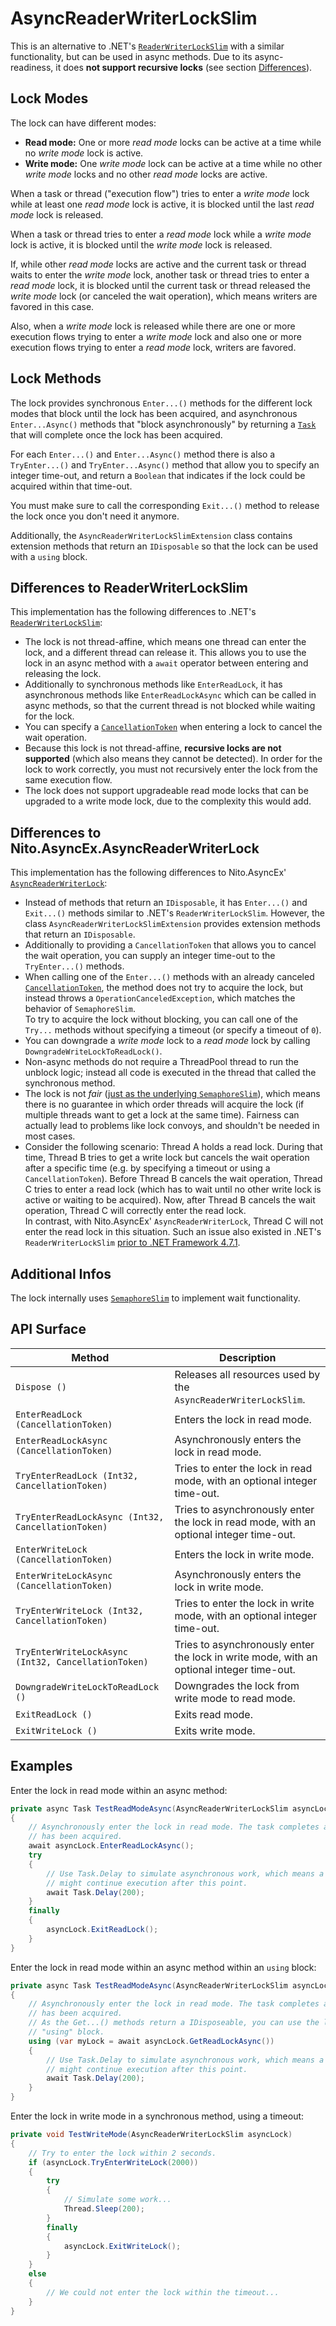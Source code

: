 ﻿# AsyncReaderWriterLockSlim

This is an alternative to .NET's
[`ReaderWriterLockSlim`](https://docs.microsoft.com/en-us/dotnet/api/system.threading.readerwriterlockslim)
with a similar functionality, but can be used in async methods. Due to its async-readiness, it
does **not support recursive locks** (see section [Differences](#differences-to-readerwriterlockslim)).


## Lock Modes

The lock can have different modes:
 * **Read mode:** One or more *read mode* locks can be active at a time while no *write mode* lock
   is active.
 * **Write mode:** One *write mode* lock can be active at a time while no other
   *write mode* locks and no other *read mode* locks are active.

When a task or thread ("execution flow") tries to enter a *write mode* lock while at least one
*read mode* lock is active, it is blocked until the last *read mode* lock is released.

When a task or thread tries to enter a *read mode* lock while a *write mode* lock is active,
it is blocked until the *write mode* lock is released.

If, while other *read mode* locks are active and the current task or thread waits to enter
the *write mode* lock, another task or thread tries
to enter a *read mode* lock, it is blocked until
the current task or thread released the *write mode* lock (or canceled the wait operation), 
which means writers are favored in this case.

Also, when a *write mode* lock is released while there are one or more execution flows
trying to enter a *write mode* lock and also one or more execution flows trying to enter a
*read mode* lock, writers are favored.


## Lock Methods

The lock provides synchronous `Enter...()` methods for the different lock modes that block
until the lock has been acquired, and asynchronous `Enter...Async()` methods that
"block asynchronously" by returning a
[`Task`](https://docs.microsoft.com/en-us/dotnet/api/system.threading.tasks.task) that
will complete once the lock has been acquired. 

For each `Enter...()` and `Enter...Async()` method there is also a `TryEnter...()` and
`TryEnter...Async()` method that allow you to specify an integer time-out, and return a `Boolean` 
that indicates if the lock could be acquired within that time-out.

You must make sure to call the corresponding `Exit...()` method to release the lock once you
don't need it anymore.

Additionally, the `AsyncReaderWriterLockSlimExtension` class contains extension methods
that return an `IDisposable` so that the lock can be used with a `using` block.


## Differences to ReaderWriterLockSlim

This implementation has the following differences to .NET's
[`ReaderWriterLockSlim`](https://docs.microsoft.com/en-us/dotnet/api/system.threading.readerwriterlockslim):

 * The lock is not thread-affine, which means one thread can enter the lock, and a different
   thread can release it. This allows you to use the lock in an async method with a `await`
   operator between entering and releasing the lock.
 * Additionally to synchronous methods like `EnterReadLock`, it has asynchronous methods
   like `EnterReadLockAsync` which can be called in async methods, so that the current thread
   is not blocked while waiting for the lock.
 * You can specify a 
   [`CancellationToken`](https://docs.microsoft.com/en-us/dotnet/api/system.threading.cancellationtoken)
   when entering a lock to cancel the wait operation.
 * Because this lock is not thread-affine, **recursive locks are not supported** (which
   also means they cannot be detected). In order for the lock to work correctly, you must not
   recursively enter the lock from the same execution flow.
 * The lock does not support upgradeable read mode locks that can be upgraded to a write mode
   lock, due to the complexity this would add.


## Differences to Nito.AsyncEx.AsyncReaderWriterLock

This implementation has the following differences to Nito.AsyncEx'
[`AsyncReaderWriterLock`](https://github.com/StephenCleary/AsyncEx/blob/master/src/Nito.AsyncEx.Coordination/AsyncReaderWriterLock.cs):

  * Instead of methods that return an `IDisposable`, it has `Enter...()` and `Exit...()` methods
    similar to .NET's `ReaderWriterLockSlim`. However, the class `AsyncReaderWriterLockSlimExtension`
	provides extension methods that return an `IDisposable`.
  * Additionally to providing a `CancellationToken` that allows you to cancel the wait operation,
    you can supply an integer time-out to the `TryEnter...()` methods.
  * When calling one of the `Enter...()` methods with an already canceled
    [`CancellationToken`](https://docs.microsoft.com/en-us/dotnet/api/system.threading.cancellationtoken),
    the method does not try to acquire the lock, but instead throws a `OperationCanceledException`,
	which matches the behavior of `SemaphoreSlim`. <br>
	To try to acquire the lock without blocking, you can call one of the `Try...` methods without
	specifying a timeout (or specify a timeout of `0`).
  * You can downgrade a *write mode* lock to a *read mode* lock by calling
    `DowngradeWriteLockToReadLock()`.
  * Non-async methods do not require a ThreadPool thread to run the unblock logic; instead all
    code is executed in the thread that called the synchronous method.
  * The lock is not *fair* ([just as the underlying `SemaphoreSlim`](https://github.com/dotnet/corefx/issues/13584)), which means
    there is no guarantee in which order threads will acquire the lock (if multiple threads want to get a lock at the
    same time). Fairness can actually lead to problems like lock convoys, and shouldn't be needed in most cases.
  * Consider the following scenario: Thread A holds a read lock. During that time, Thread B tries to
    get a write lock but cancels the wait operation after a specific time (e.g. by specifying a
	timeout or using a `CancellationToken`). Before Thread B cancels the wait operation, Thread C tries to
	enter a read lock (which has to wait until no other write lock is active or waiting to be acquired).
	Now, after Thread B cancels the wait operation, Thread C will correctly enter the read lock. <br>
	In contrast, with Nito.AsyncEx' `AsyncReaderWriterLock`, Thread C will not enter the read lock in this situation.
	Such an issue also existed in .NET's `ReaderWriterLockSlim`
	[prior to .NET Framework 4.7.1](https://github.com/Microsoft/dotnet/blob/master/releases/net471/dotnet471-changes.md#bcl).



## Additional Infos

The lock internally uses
[`SemaphoreSlim`](https://docs.microsoft.com/en-us/dotnet/api/system.threading.semaphoreslim)
to implement wait functionality.


## API Surface

Method                                                                              | Description
------------------------------------------------------------------------------------|------------
`Dispose ()`                                                                        | Releases all resources used by the `AsyncReaderWriterLockSlim`.
`EnterReadLock (CancellationToken)`                                                 | Enters the lock in read mode.
`EnterReadLockAsync (CancellationToken)`                                            | Asynchronously enters the lock in read mode.
`TryEnterReadLock (Int32, CancellationToken)`                                       | Tries to enter the lock in read mode, with an optional integer time-out.
`TryEnterReadLockAsync (Int32, CancellationToken)`                                  | Tries to asynchronously enter the lock in read mode, with an optional integer time-out.
`EnterWriteLock (CancellationToken)`                                                | Enters the lock in write mode.
`EnterWriteLockAsync (CancellationToken)`                                           | Asynchronously enters the lock in write mode.
`TryEnterWriteLock (Int32, CancellationToken)`                                      | Tries to enter the lock in write mode, with an optional integer time-out.
`TryEnterWriteLockAsync (Int32, CancellationToken)`                                 | Tries to asynchronously enter the lock in write mode, with an optional integer time-out.
`DowngradeWriteLockToReadLock ()`                                                   | Downgrades the lock from write mode to read mode.
`ExitReadLock ()`                                                                   | Exits read mode.
`ExitWriteLock ()`                                                                  | Exits write mode.


## Examples

Enter the lock in read mode within an async method:

```c#
private async Task TestReadModeAsync(AsyncReaderWriterLockSlim asyncLock)
{
    // Asynchronously enter the lock in read mode. The task completes after the lock
    // has been acquired.
    await asyncLock.EnterReadLockAsync();
    try
    {
        // Use Task.Delay to simulate asynchronous work, which means a different thread
        // might continue execution after this point.
        await Task.Delay(200);
    }
    finally
    {
        asyncLock.ExitReadLock();
    }
}
```

Enter the lock in read mode within an async method within an `using` block:

```c#
private async Task TestReadModeAsync(AsyncReaderWriterLockSlim asyncLock)
{
    // Asynchronously enter the lock in read mode. The task completes after the lock
    // has been acquired.
    // As the Get...() methods return a IDisposeable, you can use the lock within an
    // "using" block.
    using (var myLock = await asyncLock.GetReadLockAsync())
    {
        // Use Task.Delay to simulate asynchronous work, which means a different thread
        // might continue execution after this point.
        await Task.Delay(200);
    }
}
```

Enter the lock in write mode in a synchronous method, using a timeout:

```c#
private void TestWriteMode(AsyncReaderWriterLockSlim asyncLock)
{
    // Try to enter the lock within 2 seconds.
    if (asyncLock.TryEnterWriteLock(2000))
    {
        try
        {
            // Simulate some work...
            Thread.Sleep(200);
        }
        finally
        {
            asyncLock.ExitWriteLock();
        }
    }
    else
    {
        // We could not enter the lock within the timeout...
    }
}
```

